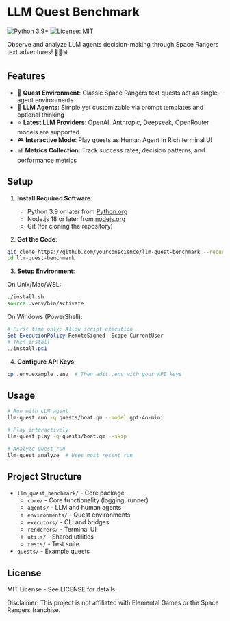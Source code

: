 # LLM Quest Benchmark
[![Python 3.9+](https://img.shields.io/badge/python-3.9+-blue.svg)](https://www.python.org/downloads/)
[![License: MIT](https://img.shields.io/badge/License-MIT-yellow.svg)](https://opensource.org/licenses/MIT)

Observe and analyze LLM agents decision-making through Space Rangers text adventures! 👾🚀📊

## Features

- 👾 **Quest Environment**: Classic Space Rangers text quests act as single-agent environments
- 🤖 **LLM Agents**: Simple yet customizable via prompt templates and optional thinking
- ⭐️ **Latest LLM Providers**: OpenAI, Anthropic, Deepseek, OpenRouter models are supported
- 🎮 **Interactive Mode**: Play quests as Human Agent in Rich terminal UI
- 📊 **Metrics Collection**: Track success rates, decision patterns, and performance metrics

## Setup

1. **Install Required Software**:
   - Python 3.9 or later from [Python.org](https://www.python.org/downloads/)
   - Node.js 18 or later from [nodejs.org](https://nodejs.org/)
   - Git (for cloning the repository)

2. **Get the Code**:
```bash
git clone https://github.com/yourconscience/llm-quest-benchmark --recurse-submodules
cd llm-quest-benchmark
```

3. **Setup Environment**:

On Unix/Mac/WSL:
```bash
./install.sh
source .venv/bin/activate
```

On Windows (PowerShell):
```powershell
# First time only: Allow script execution
Set-ExecutionPolicy RemoteSigned -Scope CurrentUser
# Then install
./install.ps1
```

4. **Configure API Keys**:
```bash
cp .env.example .env  # Then edit .env with your API keys
```

## Usage

```bash
# Run with LLM agent
llm-quest run -q quests/boat.qm --model gpt-4o-mini

# Play interactively
llm-quest play -q quests/boat.qm --skip

# Analyze quest run
llm-quest analyze  # Uses most recent run
```

## Project Structure

- `llm_quest_benchmark/` - Core package
  - `core/` - Core functionality (logging, runner)
  - `agents/` - LLM and human agents
  - `environments/` - Quest environments
  - `executors/` - CLI and bridges
  - `renderers/` - Terminal UI
  - `utils/` - Shared utilities
  - `tests/` - Test suite
- `quests/` - Example quests

## License
MIT License - See LICENSE for details.

Disclaimer: This project is not affiliated with Elemental Games or the Space Rangers franchise.
